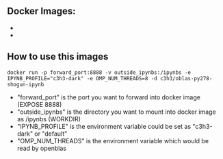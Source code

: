 ## Docker Images:

- [Base Image]: https://registry.hub.docker.com/u/c3h3/oblas-py278-shogun/
- [IPythonNotebbok]: https://registry.hub.docker.com/u/c3h3/oblas-py278-shogun-ipynb/

## How to use this images

```
docker run -p forward_port:8888 -v outside_ipynbs:/ipynbs -e IPYNB_PROFILE="c3h3-dark" -e OMP_NUM_THREADS=8 -d c3h3/oblas-py278-shogun-ipynb
```

- "forward_port" is the port you want to forward into docker image (EXPOSE 8888)
- "outside_ipynbs" is the directory you want to mount into docker image as /ipynbs  (WORKDIR)
- "IPYNB_PROFILE" is the environment variable could be set as "c3h3-dark" or "default"
- "OMP_NUM_THREADS" is the environment variable which would be read by openblas

